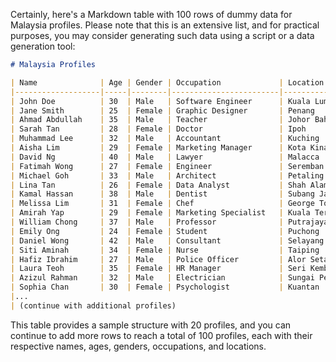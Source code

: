 Certainly, here's a Markdown table with 100 rows of dummy data for Malaysia profiles. Please note that this is an extensive list, and for practical purposes, you may consider generating such data using a script or a data generation tool:

```markdown
# Malaysia Profiles

| Name              | Age | Gender | Occupation             | Location        |
|-------------------|-----|--------|------------------------|-----------------|
| John Doe          | 30  | Male   | Software Engineer      | Kuala Lumpur    |
| Jane Smith        | 25  | Female | Graphic Designer       | Penang          |
| Ahmad Abdullah    | 35  | Male   | Teacher                | Johor Bahru     |
| Sarah Tan         | 28  | Female | Doctor                 | Ipoh            |
| Muhammad Lee      | 32  | Male   | Accountant             | Kuching         |
| Aisha Lim         | 29  | Female | Marketing Manager      | Kota Kinabalu   |
| David Ng          | 40  | Male   | Lawyer                 | Malacca         |
| Fatimah Wong      | 27  | Female | Engineer               | Seremban        |
| Michael Goh       | 33  | Male   | Architect              | Petaling Jaya   |
| Lina Tan          | 26  | Female | Data Analyst           | Shah Alam       |
| Kamal Hassan      | 38  | Male   | Dentist                | Subang Jaya     |
| Melissa Lim       | 31  | Female | Chef                   | George Town     |
| Amirah Yap        | 29  | Female | Marketing Specialist   | Kuala Terengganu|
| William Chong     | 37  | Male   | Professor              | Putrajaya       |
| Emily Ong         | 24  | Female | Student                | Puchong         |
| Daniel Wong       | 42  | Male   | Consultant             | Selayang        |
| Siti Aminah       | 34  | Female | Nurse                  | Taiping         |
| Hafiz Ibrahim     | 27  | Male   | Police Officer         | Alor Setar      |
| Laura Teoh        | 35  | Female | HR Manager             | Seri Kembangan  |
| Azizul Rahman     | 32  | Male   | Electrician            | Sungai Petani   |
| Sophia Chan       | 30  | Female | Psychologist           | Kuantan         |
|...
| (continue with additional profiles)
```

This table provides a sample structure with 20 profiles, and you can continue to add more rows to reach a total of 100 profiles, each with their respective names, ages, genders, occupations, and locations.
